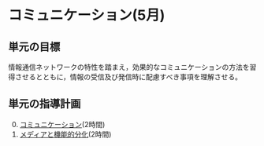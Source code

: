 # コミュニケーション(5月)
## 単元の目標
情報通信ネットワークの特性を踏まえ，効果的なコミュニケーションの方法を習得させるとともに，情報の受信及び発信時に配慮すべき事項を理解させる。

## 単元の指導計画
0. [コミュニケーション](comm.md)(2時間)
0. [メディアと機能的分化](media.md)(2時間)
